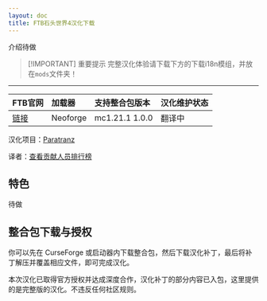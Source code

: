 ```yaml
---
layout: doc
title: FTB石头世界4汉化下载
---
```


介绍待做

> [!IMPORTANT] 重要提示
> 完整汉化体验请下载下方的下载i18n模组，并放在`mods`文件夹！

<DownloadLinks :methods="[
  { id: 'quark-lanzou', text: '下载汉化', icon: '/imgs/logo/logo_64.png', lanzouLink: 'https://vmhanhuazu.lanzouo.com/s/sb4', quarkLink: 'https://pan.quark.cn/s/e7e23e916087' },
  { id: 'curseforge', text: '下载i18n模组', icon: '/imgs/svg/curseforge.svg', link: 'https://www.curseforge.com/api/v1/mods/297404/files/6351071/download' },
  { id: 'github', text: 'Github仓库', icon: '/imgs/svg/github.svg', link: 'https://github.com/VM-Chinese-translate-group/StoneBlock4-Chinese' },
  { id: 'lazy', text: '懒汉下载', icon: '/imgs/lazydl.png', link: 'https://vmhanhuazu.lanzouo.com/s/sb4' }
]" />

---

| FTB官网                                          | 加载器   | 支持整合包版本 | 汉化维护状态 |
| :----------------------------------------------- | :------- | :------------- | :----------- |
| [链接](https://www.feed-the-beast.com/modpacks/) | Neoforge | mc1.21.1 1.0.0 | 翻译中       |

汉化项目：[Paratranz](https://paratranz.cn/projects/16650)

译者：[查看贡献人员排行榜](https://paratranz.cn/projects/16650/leaderboard)

## 特色

待做

## 整合包下载与授权

你可以先在 CurseForge 或启动器内下载整合包，然后下载汉化补丁，最后将补丁解压并覆盖相应文件，即可完成汉化。

本次汉化已取得官方授权并达成深度合作，汉化补丁的部分内容已入包，这里提供的是完整版的汉化。不违反任何社区规则。

<DocSupport />
